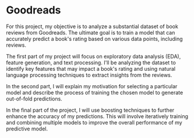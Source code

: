 # Goodreads
For this project, my objective is to analyze a substantial dataset of book reviews from Goodreads. The ultimate goal is to train a model that can accurately predict a book's rating based on various data points, including reviews.

The first part of my project will focus on exploratory data analysis (EDA), feature generation, and text processing. I'll be analyzing the dataset to identify key features that may impact a book's rating and using natural language processing techniques to extract insights from the reviews.

In the second part, I will explain my motivation for selecting a particular model and describe the process of training the chosen model to generate out-of-fold predictions.

In the final part of the project, I will use boosting techniques to further enhance the accuracy of my predictions. This will involve iteratively training and combining multiple models to improve the overall performance of my predictive model.





